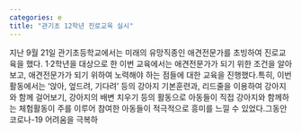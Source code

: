 ```yaml
---
categories: e
title: "관기초 12학년 진로교육 실시"
---
```

지난 9월 21일 관기초등학교에서는 미래의 유망직종인 애견전문가를 초빙하여 진로교육을 했다. 1·2학년을 대상으로 한 이번 교육에서는 애견전문가가 되기 위한 조건을 알아보고, 애견전문가가 되기 위하여 노력해야 하는 점들에 대한 교육을 진행했다.특히, 이번 활동에서는 ‘앉아, 엎드려, 기다려’ 등의 강아지 기본훈련과, 리드줄을 이용하여 강아지와 함께 걸어보기, 강아지의 배변 치우기 등의 활동으로 아동들이 직접 강아지와 함께하는 체험활동이 주를 이루어 참여한 아동들이 적극적으로 흥미를 느낄 수 있었다.그동안 코로나-19 어려움을 극복하
